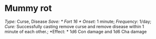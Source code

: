 ﻿---
name: Mummy rot
type: Curse, Disease
save: Fort 16
onset: 1 minute
frequency: 1/day
effect:
  "1d6 Con damage and 1d6 Cha damage"
cure: Successfully casting remove curse and remove disease within 1 minute of each other.
---

# Mummy rot
 *Type:* Curse, Disease
*Save: * Fort 16 * Onset:* 1 minute;  *Frequency*: 1/day;  *Cure:* Successfully casting remove curse and remove disease within 1 minute of each other.; 
*Effect: * 1d6 Con damage and 1d6 Cha damage